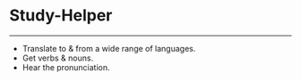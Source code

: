 # Study-Helper
_______________________________________________
- Translate to & from a wide range of languages.
- Get verbs & nouns.
- Hear the pronunciation.
